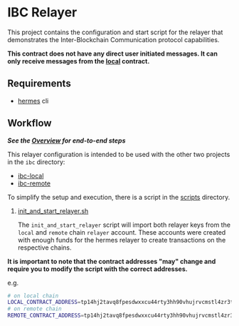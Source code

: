 # IBC Relayer

This project contains the configuration and start script for the relayer that demonstrates the Inter-Blockchain Communication protocol capabilities.

**This contract does not have any direct user initiated messages. It can only receive messages from the [local](../local/README.md) contract.**

## Requirements

- [hermes](https://github.com/informalsystems/hermes/releases) cli

## Workflow

***See the [Overview](../README.md) for end-to-end steps***

This relayer configuration is intended to be used with the other two projects in the `ibc` directory:
- [ibc-local](../local/README.md)
- [ibc-remote](../remote/README.md)

To simplify the setup and execution, there is a script in the [scripts](scripts) directory.

1. [init_and_start_relayer.sh](init_and_start_relayer.sh)
  
    The `init_and_start_relayer` script will import both relayer keys from the `local` and `remote` chain `relayer` account.
    These accounts were created with enough funds for the hermes relayer to create transactions on the respective chains.
    

**It is important to note that the contract addresses "may" change and require you to modify the script with the correct addresses.**

e.g.
```bash
# on local chain
LOCAL_CONTRACT_ADDRESS=tp14hj2tavq8fpesdwxxcu44rty3hh90vhujrvcmstl4zr3txmfvw9s96lrg8
# on remote chain
REMOTE_CONTRACT_ADDRESS=tp14hj2tavq8fpesdwxxcu44rty3hh90vhujrvcmstl4zr3txmfvw9s96lrg8
```